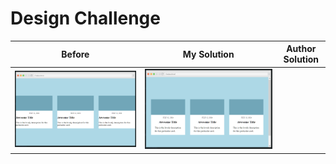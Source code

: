 # Design Challenge

Before | My Solution | Author Solution
:-----:|:-----------:|:------:|
![](before.png) | ![](my-solution.png) | 